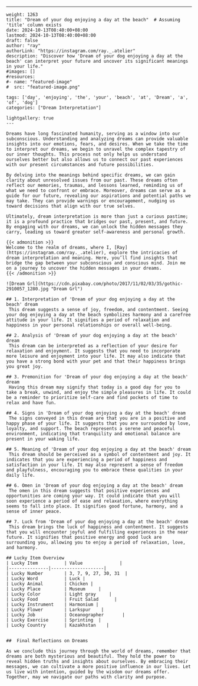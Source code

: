 ---
    weight: 1263
    title: "Dream of your dog enjoying a day at the beach"  # Assuming 'title' column exists
    date: 2024-10-13T08:40:00+08:00
    lastmod: 2024-10-13T08:40:00+08:00
    draft: false
    author: "ray"
    authorLink: "https://instagram.com/ray._.atelier"
    description: "Discover how 'Dream of your dog enjoying a day at the beach' can interpret your future and uncover its significant meanings in your life."
    #images: []
    #resources:
    #- name: "featured-image"
    #  src: "featured-image.png"
    
    tags: ['day', 'enjoying', 'the', 'your', 'beach', 'at', 'Dream', 'a', 'of', 'dog']
    categories: ["Dream Interpretation"]
    
    lightgallery: true
    ---
    
    Dreams have long fascinated humanity, serving as a window into our subconscious. Understanding and analyzing dreams can provide valuable insights into our emotions, fears, and desires. When we take the time to interpret our dreams, we begin to unravel the complex tapestry of our inner thoughts. This process not only helps us understand ourselves better but also allows us to connect our past experiences with our present circumstances and future possibilities.
    
    By delving into the meanings behind specific dreams, we can gain clarity about unresolved issues from our past. These dreams often reflect our memories, traumas, and lessons learned, reminding us of what we need to confront or embrace. Moreover, dreams can serve as a guide for our future, revealing our aspirations and potential paths we may take. They can provide warnings or encouragement, nudging us toward decisions that align with our true selves.
    
    Ultimately, dream interpretation is more than just a curious pastime; it is a profound practice that bridges our past, present, and future. By engaging with our dreams, we can unlock the hidden messages they carry, leading us toward greater self-awareness and personal growth.
    
    {{< admonition >}}
    Welcome to the realm of dreams, where I, [Ray](https://instagram.com/ray._.atelier), explore the intricacies of dream interpretation and meaning. Here, you’ll find insights that bridge the gap between your subconscious and conscious mind. Join me on a journey to uncover the hidden messages in your dreams.
    {{< /admonition >}}
    
    ![Dream Grl](https://cdn.pixabay.com/photo/2017/11/02/03/35/gothic-2910057_1280.jpg "Dream Grl")
    
    ## 1. Interpretation of 'Dream of your dog enjoying a day at the beach' dream
     This dream suggests a sense of joy, freedom, and contentment. Seeing your dog enjoying a day at the beach symbolizes harmony and a carefree attitude in your life. It signifies a period of relaxation and happiness in your personal relationships or overall well-being.
    
    ## 2. Analysis of 'Dream of your dog enjoying a day at the beach' dream
     This dream can be interpreted as a reflection of your desire for relaxation and enjoyment. It suggests that you need to incorporate more leisure and enjoyment into your life. It may also indicate that you have a strong bond with your pet and that their happiness brings you great joy.
    
    ## 3. Premonition for 'Dream of your dog enjoying a day at the beach' dream
     Having this dream may signify that today is a good day for you to take a break, unwind, and enjoy the simple pleasures in life. It could be a reminder to prioritize self-care and find pockets of time to relax and have fun.
    
    ## 4. Signs in 'Dream of your dog enjoying a day at the beach' dream
     The signs conveyed in this dream are that you are in a positive and happy phase of your life. It suggests that you are surrounded by love, loyalty, and support. The beach represents a serene and peaceful environment, indicating that tranquility and emotional balance are present in your waking life.
    
    ## 5. Meaning of 'Dream of your dog enjoying a day at the beach' dream
     This dream should be perceived as a symbol of contentment and joy. It indicates that you are experiencing a period of happiness and satisfaction in your life. It may also represent a sense of freedom and playfulness, encouraging you to embrace these qualities in your daily life.
    
    ## 6. Omen in 'Dream of your dog enjoying a day at the beach' dream
     The omen in this dream suggests that positive experiences and opportunities are coming your way. It could indicate that you will soon experience a period of ease and relaxation, where everything seems to fall into place. It signifies good fortune, harmony, and a sense of inner peace.
    
    ## 7. Luck from 'Dream of your dog enjoying a day at the beach' dream
     This dream brings the luck of happiness and contentment. It suggests that you will encounter joyful and fulfilling experiences in the near future. It signifies that positive energy and good luck are surrounding you, allowing you to enjoy a period of relaxation, love, and harmony.
    
    ## Lucky Item Overview
    | Lucky Item          | Value              |
    |---------------|--------------------|
    | Lucky Number        | 3, 7, 9, 27, 30, 31  |
    | Lucky Word          | Luck |
    | Lucky Animal        | Chicken |
    | Lucky Place         | Museum     |
    | Lucky Color         | Light gray     |
    | Lucky Food          | Fruit Salad      |
    | Lucky Instrument    | Harmonium |
    | Lucky Flower        | Larkspur    |
    | Lucky Job           | Oceanographer       |
    | Lucky Exercise      | Sprinting  |
    | Lucky Country       | Kazakhstan    |
    
    
    ##  Final Reflections on Dreams
    
    As we conclude this journey through the world of dreams, remember that dreams are both mysterious and beautiful. They hold the power to reveal hidden truths and insights about ourselves. By embracing their messages, we can cultivate a more positive influence in our lives. Let us live with intention, guided by the wisdom our dreams offer. Together, may we navigate our paths with clarity and purpose.
    